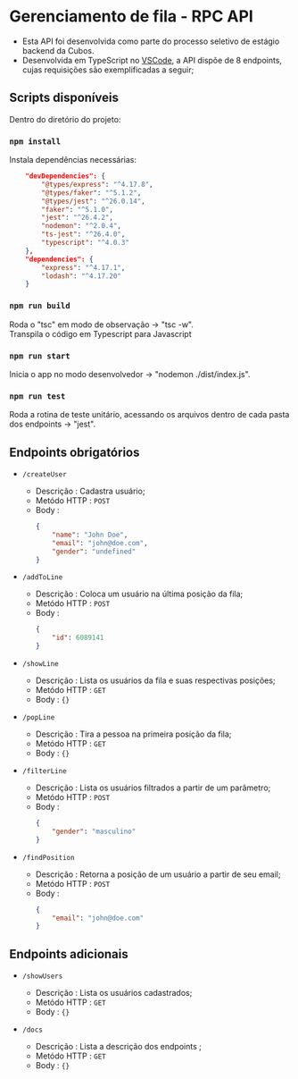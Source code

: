 # Gerenciamento de fila - RPC API
- Esta API foi desenvolvida como parte do processo seletivo de estágio backend da Cubos.
- Desenvolvida em TypeScript no [VSCode](https://code.visualstudio.com/), a API dispõe de 8 endpoints, cujas requisições são exemplificadas a seguir;

## Scripts disponíveis

Dentro do diretório do projeto:

### `npm install`
Instala dependências necessárias:
```json
    "devDependencies": {
        "@types/express": "^4.17.8",
        "@types/faker": "^5.1.2",
        "@types/jest": "^26.0.14",
        "faker": "^5.1.0",
        "jest": "^26.4.2",
        "nodemon": "^2.0.4",
        "ts-jest": "^26.4.0",
        "typescript": "^4.0.3"
    },
    "dependencies": {
        "express": "^4.17.1",
        "lodash": "^4.17.20"
    }
```

### `npm run build`

Roda o "tsc" em modo de observação -> "tsc -w".\
Transpila o código em Typescript para Javascript

### `npm run start`

Inicia o app no modo desenvolvedor -> "nodemon ./dist/index.js".

### `npm run test`
Roda a rotina de teste unitário, acessando os arquivos dentro de cada pasta dos endpoints -> "jest".


## Endpoints obrigatórios
- `/createUser`
    - Descrição : Cadastra usuário;
    - Metódo HTTP : ``POST``
    - Body : 
        ```json
        {
            "name": "John Doe",
            "email": "john@doe.com",
            "gender": "undefined"
        }
        ```

- `/addToLine`
    - Descrição : Coloca um usuário na última posição da fila;
    - Metódo HTTP : `POST`
    - Body :     
        ```json
        {
            "id": 6089141
        }
        ```

- `/showLine`
    - Descrição : Lista os usuários da fila e suas respectivas posições;
    - Metódo HTTP : `GET`
    - Body : `{}`

- `/popLine`
    - Descrição : Tira a pessoa na primeira posição da fila;
    - Metódo HTTP : `GET`
    - Body : `{}`


- `/filterLine`
    - Descrição : Lista os usuários filtrados a partir de um parâmetro;
    - Metódo HTTP : `POST`
    - Body : 
        ```json
        {
            "gender": "masculino"
        }
        ```

- `/findPosition`
    - Descrição : Retorna a posição de um usuário a partir de seu email;
    - Metódo HTTP : `POST`
    - Body : 
        ```json
        {
            "email": "john@doe.com"
        }
        ```
    
    
## Endpoints adicionais 

- `/showUsers`
  - Descrição : Lista os usuários cadastrados;
  - Metódo HTTP : `GET`
  - Body : `{}`

- `/docs`
  - Descrição : Lista a descrição dos endpoints ;
  - Metódo HTTP : `GET`
  - Body : `{}`


